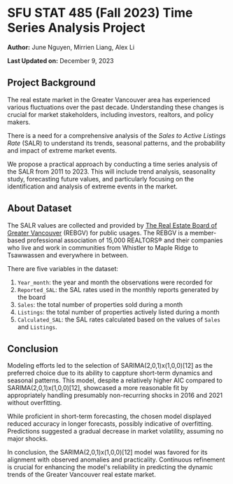 # SFU STAT 485 (Fall 2023) Time Series Analysis Project
**Author:** June Nguyen, Mirrien Liang, Alex Li

**Last Updated on:** December 9, 2023

## Project Background

The real estate market in the Greater Vancouver area has experienced various fluctuations over the past decade. Understanding these changes is crucial for market stakeholders, including investors, realtors, and policy makers.

There is a need for a comprehensive analysis of the *Sales to Active Listings Rate* (SALR) to understand its trends, seasonal patterns, and the probability and impact of extreme market events.

We propose a practical approach by conducting a time series analysis of the SALR from 2011 to 2023. This will include trend analysis, seasonality study, forecasting future values, and particularly focusing on the identification and analysis of extreme events in the market.

## About Dataset

The SALR values are collected and provided by [The Real Estate Board of Greater Vancouver](https://www.rebgv.org/market-watch/monthly-market-report/) (REBGV) for public usages. The REBGV is a member-based professional association of 15,000 REALTORS® and their companies who live and work in communities from Whistler to Maple Ridge to Tsawwassen and everywhere in between.

There are five variables in the dataset:

1.  `Year_month`: the year and month the observations were recorded for
2.  `Reported_SAL`: the SAL rates used in the monthly reports generated by the board
3.  `Sales`: the total number of properties sold during a month
4.  `Listings`: the total number of properties actively listed during a month
5.  `Calculated_SAL`: the SAL rates calculated based on the values of `Sales` and `Listings`.

## Conclusion

Modeling efforts led to the selection of SARIMA(2,0,1)x(1,0,0)[12] as the preferred choice due to its ability to cappture short-term dynamics and seasonal patterns. This model, despite a relatively higher AIC compared to SARIMA(2,0,1)x(1,0,0)[12], showcased a more reasonable fit by appropriately handling presumably non-recurring shocks in 2016 and 2021 without overfitting.

While proficient in short-term forecasting, the chosen model displayed reduced accuracy in longer forecasts, possibly indicative of overfitting. Predictions suggested a gradual decrease in market volatility, assuming no major shocks.

In conclusion, the SARIMA(2,0,1)x(1,0,0)[12] model was favored for its alignment with observed anomalies and practicality. Continuous refinement is crucial for enhancing the model's reliability in predicting the dynamic trends of the Greater Vancouver real estate market.
